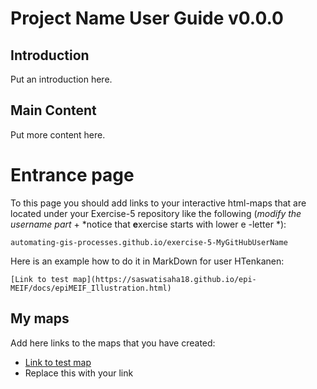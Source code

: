 # Project Name User Guide v0.0.0
## Introduction
Put an introduction here.
## Main Content
Put more content here.

# Entrance page

To this page you should add links to your interactive html-maps that are located under your Exercise-5 repository like the following (*modify the username part* + *notice that **e**xercise starts with lower e -letter *):

 `automating-gis-processes.github.io/exercise-5-MyGitHubUserName`

Here is an example how to do it in MarkDown for user HTenkanen:

```
[Link to test map](https://saswatisaha18.github.io/epi-MEIF/docs/epiMEIF_Illustration.html)
```

## My maps

Add here links to the maps that you have created:

 - [Link to test map](https://saswatisaha18.github.io/epi-MEIF/docs/epiMEIF_Illustration.html)
 - Replace this with your link

